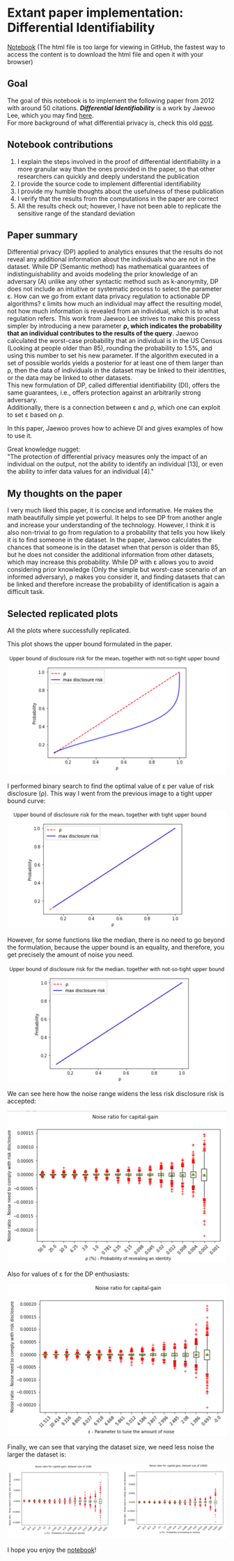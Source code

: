 # Extant paper implementation: Differential Identifiability

[Notebook](https://github.com/gonzalo-munillag/Blog/blob/main/Extant_Papers_Implementations/Differential_Identifiability/Differential_identifiability.html)
(The html file is too large for viewing in GitHub, the fastest way to access the content is to download the html file and open it with your browser)

## Goal

The goal of this notebook is to implement the following paper from 2012 with around 50 citations. _**Differential Identifiability**_ is a work by Jaewoo Lee, which you may find [here](https://dl.acm.org/doi/10.1145/2339530.2339695).  
For more background of what differential privacy is, check this old [post](https://github.com/gonzalo-munillag/Blog/blob/main/Posts/Basic_Definitions_of_Differential_Privacy.pdf).

## Notebook contributions

1. I explain the steps involved in the proof of differential identifiability in a more granular way than the ones provided in the paper, so that other researchers can quickly and deeply understand the publication
2. I provide the source code to implement differential identifiability
3. I provide my humble thoughts about the usefulness of these publication
4. I verify that the results from the computations in the paper are correct
5. All the results check out; however, I have not been able to replicate the sensitive range of the standard deviation

## Paper summary
Differential privacy (DP) applied to analytics ensures that the results do not reveal any additional information about the individuals who are not in the dataset.
While DP (Semantic method) has mathematical guarantees of indistinguishability and avoids modeling the prior knowledge of an adversary (A) unlike any other syntactic method such as k-anonymity, DP does not include an intuitive or systematic process to select the parameter ε. How can we go from extant data privacy regulation to actionable DP algorithms? ε limits how much an individual may affect the resulting model, not how much information is revealed from an individual, which is to what regulation refers. This work from Jaewoo Lee strives to make this process simpler by introducing a new parameter **ρ, which indicates the probability that an individual contributes to the results of the query**. Jaewoo calculated the worst-case probability that an individual is in the US Census (Looking at people older than 85), rounding the probability to 1.5\%, and using this number to set his new parameter. If the algorithm executed in a set of possible worlds yields a posterior for at least one of them larger than ρ, then the data of individuals in the dataset may be linked to their identities, or the data may be linked to other datasets.  
This new formulation of DP, called differential identifiability (DI), offers the same guarantees, i.e., offers protection against an arbitrarily strong adversary.  
Additionally, there is a connection between ε and ρ, which one can exploit to set ε based on ρ.  

In this paper, Jaewoo proves how to achieve DI and gives examples of how to use it.

Great knowledge nugget:   
"The protection of differential privacy measures only the impact of an individual on the output, not the ability to identify an individual [13], or even the ability to infer data values for an individual [4]."

## My thoughts on the paper

I very much liked this paper, it is concise and informative. He makes the math beautifully simple yet powerful. It helps to see DP from another angle and increase your understanding of the technology. However, I think it is also non-trivial to go from regulation to a probability that tells you how likely it is to find someone in the dataset. In the paper, Jaewoo calculates the chances that someone is in the dataset when that person is older than 85, but he does not consider the additional information from other datasets, which may increase this probability. While DP with ε allows you to avoid considering prior knowledge (Only the simple but worst-case scenario of an informed adversary), ρ makes you consider it, and finding datasets that can be linked and therefore increase the probability of identification is again a difficult task.

## Selected replicated plots

All the plots where successfully replicated.

This plot shows the upper bound formulated in the paper.

![1](Images/1.png)


I performed binary search to find the optimal value of ε per value of risk disclosure (ρ). This way I went from the previous image to a tight upper bound curve:

![1](Images/2.png)

However, for some functions like the median, there is no need to go beyond the formulation, because the upper bound is an equality, and therefore, you get precisely the amount of noise you need.

![1](Images/3.png)

We can see here how the noise range widens the less risk disclosure risk is accepted:

![1](Images/4.png)

Also for values of  ε for the DP enthusiasts:

![1](Images/5.png)

Finally, we can see that varying the dataset size, we need less noise the larger the dataset is:

![1](Images/6.png)

I hope you enjoy the [notebook](https://github.com/gonzalo-munillag/Blog/blob/main/Extant_Papers_Implementations/Differential_Identifiability/Differential_identifiability.html)!
